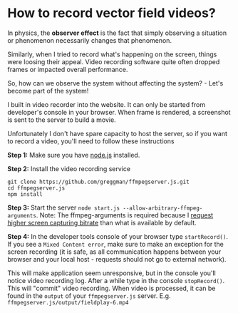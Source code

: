 # How to record vector field videos?

In physics, the **observer effect** is the fact that simply observing a situation or phenomenon
necessarily changes that phenomenon.

Similarly, when I tried to record what's happening on the screen, things were loosing
their appeal. Video recording software quite often dropped frames or impacted overall performance.

So, how can we observe the system without affecting the system? - Let's become part of the system!

I built in video recorder into the website. It can only be started from developer's console
in your browser. When frame is rendered, a screenshot is sent to the server to build a movie.

Unfortunately I don't have spare capacity to host the server, so if you want to record a video,
you'll need to follow these instructions

**Step 1:** Make sure you have [node.js](https://nodejs.org/) installed. 

**Step 2:** Install the video recording service
```
git clone https://github.com/greggman/ffmpegserver.js.git
cd ffmpegserver.js
npm install
```

**Step 3:** Start the server `node start.js --allow-arbitrary-ffmpeg-arguments`. Note: The ffmpeg-arguments
is required because I [request higher screen capturing bitrate](https://github.com/anvaka/fieldplay/blob/e128f580bc9495189e5e56015f00650d75f44a38/src/lib/nativeMain.js#L69) than
what is available by default.

**Step 4:** In the developer tools console of your browser type `startRecord()`. If you see a `Mixed Content error`,
make sure to make an exception for the screen recording (it is safe, as all communication happens between your
browser and your local host - requests should not go to external network).

This will make application seem unresponsive, but in the console you'll notice video recording log. After
a while type in the console `stopRecord()`. This will "commit" video recording. When video is processed, it can be
found in the `output` of your `ffmpegserver.js` server. E.g. `ffmpegserver.js/output/fieldplay-6.mp4`
